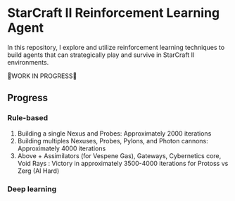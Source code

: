 # StarCraft II Reinforcement Learning Agent

In this repository, I explore and utilize reinforcement learning techniques to build agents that can strategically play and survive in StarCraft II environments.

🚧WORK IN PROGRESS🚧

## Progress

### Rule-based
1. Building a single Nexus and Probes: Approximately 2000 iterations
2. Building multiples Nexuses, Probes, Pylons, and Photon cannons: Approximately 4000 iterations
3. Above + Assimilators (for Vespene Gas), Gateways, Cybernetics core, Void Rays : Victory in approximately 3500-4000 iterations for Protoss vs Zerg (AI Hard)

### Deep learning
